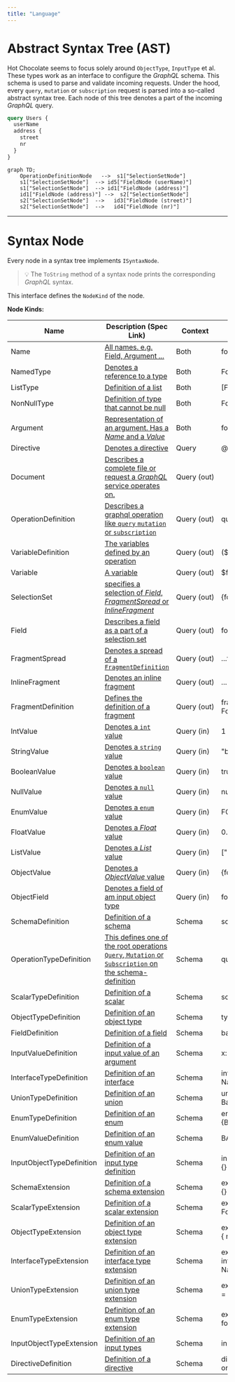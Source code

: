 ```yaml
---
title: "Language"
---
```


# Abstract Syntax Tree (AST)

Hot Chocolate seems to focus solely around `ObjectType`, `InputType` et al. These types work as an interface to configure the _GraphQL_ schema. This schema is used to parse and validate incoming requests. Under the hood, every `query`, `mutation` or `subscription` request is parsed into a so-called abstract syntax tree. Each node of this tree denotes a part of the incoming _GraphQL_ query.

```graphql
query Users {
  userName
  address {
    street
    nr
  }
}
```

```mermaid
graph TD;
    OperationDefinitionNode   -->  s1["SelectionSetNode"]
    s1["SelectionSetNode"]  --> id5["FieldNode (userName)"]
    s1["SelectionSetNode"]  --> id1["FieldNode (address)"]
    id1["FieldNode (address)"] -->  s2["SelectionSetNode"]
    s2["SelectionSetNode"]  -->   id3["FieldNode (street)"]
    s2["SelectionSetNode"]  -->   id4["FieldNode (nr)"]

```

---

# Syntax Node

Every node in a syntax tree implements `ISyntaxNode`.

> 💡 The `ToString` method of a syntax node prints the corresponding _GraphQL_ syntax.

This interface defines the `NodeKind` of the node.

**Node Kinds:**

| Name                      | Description (Spec Link)                                                                                                                                                  | Context          | Example                         |
| ------------------------- | ------------------------------------------------------------------------------------------------------------------------------------------------------------------------ | ---------------- | ------------------------------- |
| Name                      | [All names. e.g. Field, Argument ...](https://spec.graphql.org/June2018/#sec-Names)                                                                                      | Both             | foo                             |
| NamedType                 | [Denotes a reference to a type](https://spec.graphql.org/June2018/#NamedType)                                                                                            | Both             | Foo                             |
| ListType                  | [Definition of a list](https://spec.graphql.org/June2018/#ListType)                                                                                                      | Both             | \[Foo]                          |
| NonNullType               | [Definition of type that cannot be null](https://spec.graphql.org/June2018/#NonNullType)                                                                                 | Both             | Foo!                            |
| Argument                  | [Representation of an argument. Has a _Name_ and a _Value_](https://spec.graphql.org/June2018/#sec-Language.Arguments)                                                   | Both             | foo: "bar"                      |
| Directive                 | [Denotes a directive](https://spec.graphql.org/June2018/#sec-Language.Directives)                                                                                        | Query            | @foo                            |
| Document                  | [Describes a complete file or request a _GraphQL_ service operates on.](https://spec.graphql.org/June2018/#sec-Language.Document)                                        | Query&nbsp;(out) |                                 |
| OperationDefinition       | [Describes a graphql operation like `query` `mutation` or `subscription`](https://spec.graphql.org/June2018/#sec-Language.Document)                                      | Query&nbsp;(out) | query Foo {}                    |
| VariableDefinition        | [The variables defined by an operation](https://spec.graphql.org/June2018/#VariableDefinitions)                                                                          | Query&nbsp;(out) | (\$foo: String)                 |
| Variable                  | [A variable](https://spec.graphql.org/June2018/#sec-Language.Variables)                                                                                                  | Query&nbsp;(out) | \$foo                           |
| SelectionSet              | [specifies a selection of _Field_, _FragmentSpread_ or _InlineFragment_](https://spec.graphql.org/June2018/#sec-Selection-Sets)                                          | Query&nbsp;(out) | {foo bar}                       |
| Field                     | [Describes a field as a part of a selection set](https://spec.graphql.org/June2018/#sec-Language.Fields)                                                                 | Query&nbsp;(out) | foo                             |
| FragmentSpread            | [Denotes a spread of a `FragmentDefinition`](https://spec.graphql.org/June2018/#FragmentSpread)                                                                          | Query&nbsp;(out) | ...f1                           |
| InlineFragment            | [Denotes an inline fragment](https://spec.graphql.org/June2018/#sec-Inline-Fragments)                                                                                    | Query&nbsp;(out) | ... on Foo { bar}               |
| FragmentDefinition        | [Defines the definition of a fragment](https://spec.graphql.org/June2018/#FragmentDefinition)                                                                            | Query&nbsp;(out) | fragment f1 on Foo {}           |
| IntValue                  | [Denotes a `int` value](https://spec.graphql.org/June2018/#sec-Int-Value)                                                                                                | Query&nbsp;(in)  | 1                               |
| StringValue               | [Denotes a `string` value](https://spec.graphql.org/June2018/#sec-String-Value)                                                                                          | Query&nbsp;(in)  | "bar"                           |
| BooleanValue              | [Denotes a `boolean` value](https://spec.graphql.org/June2018/#sec-Boolean-Value)                                                                                        | Query&nbsp;(in)  | true                            |
| NullValue                 | [Denotes a `null` value](https://spec.graphql.org/June2018/#sec-Null-Value)                                                                                              | Query&nbsp;(in)  | null                            |
| EnumValue                 | [Denotes a `enum` value](https://spec.graphql.org/June2018/#sec-Enum-Value)                                                                                              | Query&nbsp;(in)  | FOO                             |
| FloatValue                | [Denotes a _Float_ value](https://spec.graphql.org/June2018/#sec-Float-Value)                                                                                            | Query&nbsp;(in)  | 0.2                             |
| ListValue                 | [Denotes a _List_ value](https://spec.graphql.org/June2018/#sec-List-Value)                                                                                              | Query&nbsp;(in)  | \["string"]                     |
| ObjectValue               | [Denotes a _ObjectValue_ value](https://spec.graphql.org/June2018/#sec-Input-Object-Values)                                                                              | Query&nbsp;(in)  | {foo: "bar" }                   |
| ObjectField               | [Denotes a field of am input object type](https://spec.graphql.org/June2018/#ObjectField)                                                                                | Query&nbsp;(in)  | foo: "bar"                      |
| SchemaDefinition          | [Definition of a schema](https://spec.graphql.org/June2018/#sec-Schema)                                                                                                  | Schema           | schema {}                       |
| OperationTypeDefinition   | [This defines one of the root operations `Query`, `Mutation` or `Subscription` on the schema-definition](https://spec.graphql.org/June2018/#RootOperationTypeDefinition) | Schema           | query:FooQuery                  |
| ScalarTypeDefinition      | [Definition of a scalar](https://spec.graphql.org/June2018/#sec-Scalars)                                                                                                 | Schema           | scalar JSON                     |
| ObjectTypeDefinition      | [Definition of an object type](https://spec.graphql.org/June2018/#sec-Objects)                                                                                           | Schema           | type Foo{}                      |
| FieldDefinition           | [Definition of a field](https://spec.graphql.org/June2018/#FieldDefinition)                                                                                              | Schema           | bar:String                      |
| InputValueDefinition      | [Definition of a input value of an argument](https://spec.graphql.org/June2018/#sec-Field-Arguments)                                                                     | Schema           | x: Float                        |
| InterfaceTypeDefinition   | [Definition of an interface](https://spec.graphql.org/June2018/#sec-Interfaces)                                                                                          | Schema           | interface NamedEntity {}        |
| UnionTypeDefinition       | [Definition of an union](https://spec.graphql.org/June2018/#sec-Unions)                                                                                                  | Schema           | union Ex = Foo \| Bar           |
| EnumTypeDefinition        | [Definition of an enum](https://spec.graphql.org/June2018/#sec-Enums)                                                                                                    | Schema           | enum Foo {BAR}                  |
| EnumValueDefinition       | [Definition of an enum value](https://spec.graphql.org/June2018/#sec-Enum)                                                                                               | Schema           | BAR                             |
| InputObjectTypeDefinition | [Definition of an input type definition](https://spec.graphql.org/June2018/#sec-Input-Objects)                                                                           | Schema           | input FooInput {}               |
| SchemaExtension           | [Definition of a schema extension](https://spec.graphql.org/June2018/#sec-Schema-Extension)                                                                              | Schema           | extend schema {}                |
| ScalarTypeExtension       | [Definition of a scalar extension](https://spec.graphql.org/June2018/#sec-Scalar-Extensions)                                                                             | Schema           | extend scalar Foo @bar          |
| ObjectTypeExtension       | [Definition of an object type extension](https://spec.graphql.org/June2018/#sec-Object-Extensions)                                                                       | Schema           | extend type Foo { name}         |
| InterfaceTypeExtension    | [Definition of an interface type extension](https://spec.graphql.org/June2018/#sec-Interface-Extensions)                                                                 | Schema           | extend interface NamedEntity {} |
| UnionTypeExtension        | [Definition of an union type extension](https://spec.graphql.org/June2018/#sec-Union-Extensions)                                                                         | Schema           | extend union Ex = Foo{}         |
| EnumTypeExtension         | [Definition of an enum type extension](https://spec.graphql.org/June2018/#sec-Enum-Extensions)                                                                           | Schema           | extend enum foo{}               |
| InputObjectTypeExtension  | [Definition of an input types](https://spec.graphql.org/June2018/#sec-Input-Object-Extensions)                                                                           | Schema           | input foo {}                    |
| DirectiveDefinition       | [Definition of a directive](https://spec.graphql.org/June2018/#sec-Type-System.Directives)                                                                               | Schema           | directive @foo on               |

